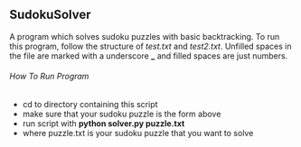 ## SudokuSolver

A program which solves sudoku puzzles with basic backtracking. To run this
program, follow the structure of *test.txt* and *test2.txt*. Unfilled spaces in
the file are marked with a underscore **_** and filled spaces are just numbers. 

###### How To Run Program

- cd to directory containing this script
- make sure that your sudoku puzzle is the form above
- run script with **python solver.py puzzle.txt**
- where puzzle.txt is your sudoku puzzle that you want to solve
